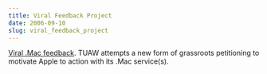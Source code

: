 ```yaml
---
title: Viral Feedback Project
date: 2006-09-10
slug: viral_feedback_project
---
```

<p><a href="http://www.tuaw.com/2006/09/10/viral-mac-feedback-copy-and-paste-this-lets-make-apple-list/">Viral .Mac feedback</a>. TUAW attempts a new form of grassroots petitioning to motivate Apple to action with its .Mac service(s).</p>